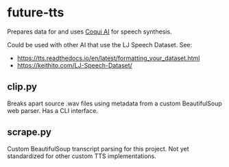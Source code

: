 # future-tts

Prepares data for and uses [Coqui AI](https://github.com/coqui-ai/TTS) for speech synthesis.

Could be used with other AI that use the LJ Speech Dataset. See:
  * https://tts.readthedocs.io/en/latest/formatting_your_dataset.html
  * https://keithito.com/LJ-Speech-Dataset/

## clip.py
Breaks apart source .wav files using metadata from a custom BeautifulSoup web parser. Has a CLI interface.

## scrape.py
Custom BeautifulSoup transcript parsing for this project. Not yet standardized for other custom TTS implementations.
